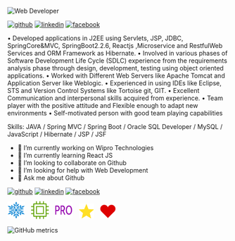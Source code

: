 ![Web Developer](https://scontent.fdac5-1.fna.fbcdn.net/v/t1.6435-9/170048403_1573856296156850_7743554496011882956_n.jpg?_nc_cat=109&ccb=1-7&_nc_sid=09cbfe&_nc_ohc=S78JMT3qYtEAX8wOkAx&_nc_ht=scontent.fdac5-1.fna&oh=00_AfCmjPBPodtWw0PSu6MsK4TqsH_5qWwSvpK6KLu1O8g-4A&oe=64E222E7)

[<img src='https://cdn.jsdelivr.net/npm/simple-icons@3.0.1/icons/github.svg' alt='github' height='40'>](https://github.com/https://github.com/kabir1993)  [<img src='https://cdn.jsdelivr.net/npm/simple-icons@3.0.1/icons/linkedin.svg' alt='linkedin' height='40'>](https://www.linkedin.com/in/https://www.linkedin.com/in/kabir93//)  [<img src='https://cdn.jsdelivr.net/npm/simple-icons@3.0.1/icons/facebook.svg' alt='facebook' height='40'>](https://www.facebook.com/https://www.facebook.com/kabir.ewu/)  


•	Developed applications in J2EE using Servlets, JSP, JDBC, SpringCore&MVC, SpringBoot2.2.6, Reactjs  ,Microservice and RestfulWeb Services and ORM Framework as Hibernate.
•	Involved in various phases of Software Development Life Cycle (SDLC) experience from the requirements analysis phase through design, development, testing using object oriented applications.
•	Worked with Different Web Servers like Apache Tomcat and Application Server like Weblogic. 
•	Experienced in using IDEs like Eclipse, STS and Version Control Systems like Tortoise git, GIT.
•	Excellent Communication and interpersonal skills acquired from experience. 
•	Team player with the positive attitude and Flexible enough to adapt new environments
•	Self-motivated person with good team playing capabilities


Skills: JAVA / Spring MVC / Spring Boot / Oracle SQL Developer / MySQL / JavaScript / Hibernate / JSP / JSF

- 🔭 I’m currently working on Wipro Technologies 
- 🌱 I’m currently learning React JS 
- 👯 I’m looking to collaborate on Github 
- 🤔 I’m looking for help with Web Development 
- 💬 Ask me about Github 


[<img src='https://cdn.jsdelivr.net/npm/simple-icons@3.0.1/icons/github.svg' alt='github' height='40'>](https://github.com/https://github.com/kabir1993)  [<img src='https://cdn.jsdelivr.net/npm/simple-icons@3.0.1/icons/linkedin.svg' alt='linkedin' height='40'>](https://www.linkedin.com/in/https://www.linkedin.com/in/kabir93//)  [<img src='https://cdn.jsdelivr.net/npm/simple-icons@3.0.1/icons/facebook.svg' alt='facebook' height='40'>](https://www.facebook.com/https://www.facebook.com/kabir.ewu/)  

<a href='https://archiveprogram.github.com/'><img src='https://raw.githubusercontent.com/acervenky/animated-github-badges/master/assets/acbadge.gif' width='40' height='40'></a> <a href='https://docs.github.com/en/developers'><img src='https://raw.githubusercontent.com/acervenky/animated-github-badges/master/assets/devbadge.gif' width='40' height='40'></a> <a href='https://github.com/pricing'><img src='https://raw.githubusercontent.com/acervenky/animated-github-badges/master/assets/pro.gif' width='40' height='40'></a> <a href='https://stars.github.com/'><img src='https://raw.githubusercontent.com/acervenky/animated-github-badges/master/assets/starbadge.gif' width='35' height='35'></a> <a href='https://docs.github.com/en/github/supporting-the-open-source-community-with-github-sponsors'><img src='https://raw.githubusercontent.com/acervenky/animated-github-badges/master/assets/sponsorbadge.gif' width='35' height='35'></a> 

![GitHub metrics](https://metrics.lecoq.io/https://github.com/kabir1993)  

